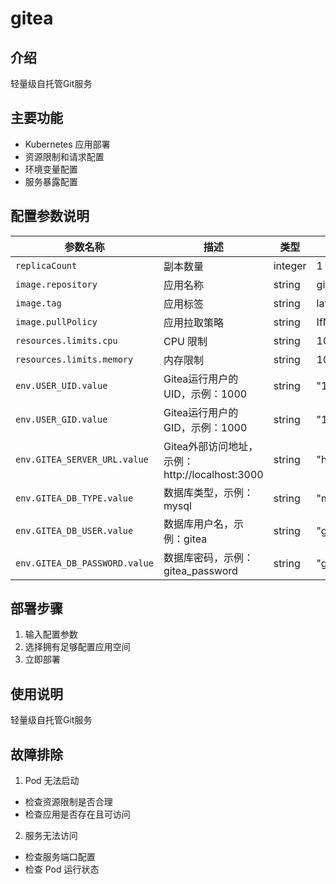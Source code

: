 # gitea

## 介绍
轻量级自托管Git服务

## 主要功能
- Kubernetes 应用部署
- 资源限制和请求配置
- 环境变量配置
- 服务暴露配置

## 配置参数说明
| 参数名称 | 描述 | 类型 | 默认值 |
|---------|-----|------|--------|
| `replicaCount` | 副本数量 | integer | 1 |
| `image.repository` | 应用名称 | string | gitea/gitea |
| `image.tag` | 应用标签 | string | latest |
| `image.pullPolicy` | 应用拉取策略 | string | IfNotPresent |
| `resources.limits.cpu` | CPU 限制 | string | 1000m |
| `resources.limits.memory` | 内存限制 | string | 1024Mi |
| `env.USER_UID.value` | Gitea运行用户的UID，示例：1000 | string | "1000" |
| `env.USER_GID.value` | Gitea运行用户的GID，示例：1000 | string | "1000" |
| `env.GITEA_SERVER_URL.value` | Gitea外部访问地址，示例：http://localhost:3000 | string | "http://localhost:3000" |
| `env.GITEA_DB_TYPE.value` | 数据库类型，示例：mysql | string | "mysql" |
| `env.GITEA_DB_USER.value` | 数据库用户名，示例：gitea | string | "gitea" |
| `env.GITEA_DB_PASSWORD.value` | 数据库密码，示例：gitea_password | string | "gitea_password" |

## 部署步骤
1. 输入配置参数
2. 选择拥有足够配置应用空间
3. 立即部署

## 使用说明
轻量级自托管Git服务

## 故障排除
1. Pod 无法启动
  - 检查资源限制是否合理
  - 检查应用是否存在且可访问
  
2. 服务无法访问
  - 检查服务端口配置
  - 检查 Pod 运行状态